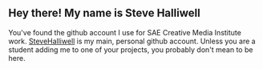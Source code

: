 ## Hey there! My name is Steve Halliwell
You've found the github account I use for SAE Creative Media Institute work. [SteveHalliwell](https://github.com/stevehalliwell/) is my main, personal github account. Unless you are a student adding me to one of your projects, you probably don't mean to be here.

<!--
**stevehalliwell/stevehalliwell** is a ✨ _special_ ✨ repository because its `README.md` (this file) appears on your GitHub profile.

Here are some ideas to get you started:

- 🔭 I’m currently working on ...
- 🌱 I’m currently learning ...
- 👯 I’m looking to collaborate on ...
- 🤔 I’m looking for help with ...
- 💬 Ask me about ...
- 📫 How to reach me: ...
- 😄 Pronouns: ...
- ⚡ Fun fact: ...
-->
